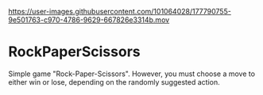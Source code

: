 

https://user-images.githubusercontent.com/101064028/177790755-9e501763-c970-4786-9629-667826e3314b.mov

# RockPaperScissors
Simple game "Rock-Paper-Scissors". However, you must choose a move to either win or lose, depending on the randomly suggested action.
